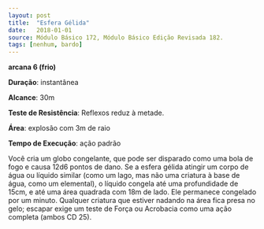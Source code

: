 ```yaml
---
layout: post
title:  "Esfera Gélida"
date:   2018-01-01
source: Módulo Básico 172, Módulo Básico Edição Revisada 182.
tags: [nenhum, bardo]
---
```


**arcana 6 (frio)**

**Duração**: instantânea

**Alcance**: 30m

**Teste de Resistência**: Reflexos reduz à metade.

**Área**: explosão com 3m de raio

**Tempo de Execução**: ação padrão

Você cria um globo congelante, que pode ser disparado como uma bola de fogo e causa 12d6 pontos de dano.
Se a esfera gélida atingir um corpo de água ou líquido similar (como um lago, mas não uma criatura à base de água, como um elemental), o líquido congela até uma profundidade de 15cm, e até uma área quadrada com 18m de lado. Ele permanece congelado por um minuto. Qualquer criatura que estiver nadando na área fica presa no gelo; escapar exige um teste de Força ou Acrobacia como uma ação completa (ambos CD 25).

